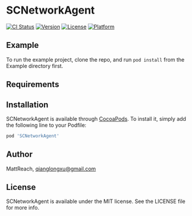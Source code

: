 # SCNetworkAgent

[![CI Status](https://img.shields.io/travis/debugly/SCNetworkAgent.svg?style=flat)](https://travis-ci.org/debugly/SCNetworkAgent)
[![Version](https://img.shields.io/cocoapods/v/SCNetworkAgent.svg?style=flat)](https://cocoapods.org/pods/SCNetworkAgent)
[![License](https://img.shields.io/cocoapods/l/SCNetworkAgent.svg?style=flat)](https://cocoapods.org/pods/SCNetworkAgent)
[![Platform](https://img.shields.io/cocoapods/p/SCNetworkAgent.svg?style=flat)](https://cocoapods.org/pods/SCNetworkAgent)

## Example

To run the example project, clone the repo, and run `pod install` from the Example directory first.

## Requirements

## Installation

SCNetworkAgent is available through [CocoaPods](https://cocoapods.org). To install
it, simply add the following line to your Podfile:

```ruby
pod 'SCNetworkAgent'
```

## Author

MattReach, qianglongxu@gmail.com

## License

SCNetworkAgent is available under the MIT license. See the LICENSE file for more info.
